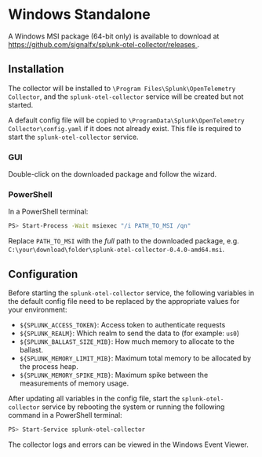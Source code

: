 # Windows Standalone

A Windows MSI package (64-bit only) is available to download at
[https://github.com/signalfx/splunk-otel-collector/releases
](https://github.com/signalfx/splunk-otel-collector/releases).

## Installation

The collector will be installed to
`\Program Files\Splunk\OpenTelemetry Collector`, and the
`splunk-otel-collector` service will be created but not started.

A default config file will be copied to
`\ProgramData\Splunk\OpenTelemetry Collector\config.yaml` if it does not
already exist.  This file is required to start the `splunk-otel-collector`
service.

### GUI

Double-click on the downloaded package and follow the wizard.

### PowerShell

In a PowerShell terminal:

```sh
PS> Start-Process -Wait msiexec "/i PATH_TO_MSI /qn"
```

Replace `PATH_TO_MSI` with the *full* path to the downloaded package, e.g.
`C:\your\download\folder\splunk-otel-collector-0.4.0-amd64.msi`.

## Configuration

Before starting the `splunk-otel-collector` service, the following variables
in the default config file need to be replaced by the appropriate values for
your environment:

- `${SPLUNK_ACCESS_TOKEN}`: Access token to authenticate requests
- `${SPLUNK_REALM}`: Which realm to send the data to (for example: `us0`)
- `${SPLUNK_BALLAST_SIZE_MIB}`: How much memory to allocate to the ballast.
- `${SPLUNK_MEMORY_LIMIT_MIB}`: Maximum total memory to be allocated by the process heap.
- `${SPLUNK_MEMORY_SPIKE_MIB}`: Maximum spike between the measurements of memory usage.

After updating all variables in the config file, start the
`splunk-otel-collector` service by rebooting the system or running the
following command in a PowerShell terminal:

```sh
PS> Start-Service splunk-otel-collector
```

The collector logs and errors can be viewed in the Windows Event Viewer.
